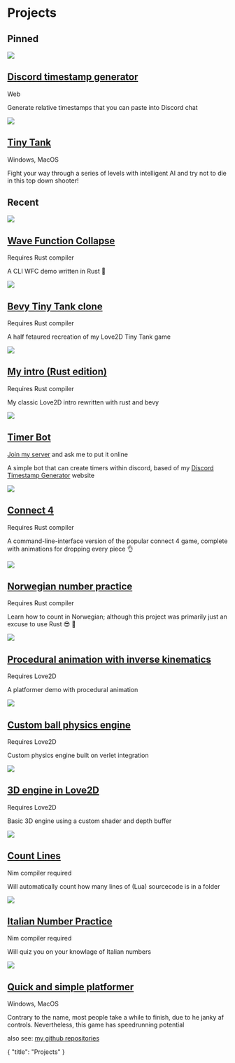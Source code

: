 # Projects

## Pinned 

<div class=largeLink>
	<a href="https://discordtimestampgenerator.netlify.app/">
		<img src="/images/Screen_Shot_2021-12-10_at_14.20.21.png		">
	</a>
	<div>
		<a href="https://discordtimestampgenerator.netlify.app/">
			<h2>Discord timestamp generator <span class="fas fa-external-link-alt"></h2>
		</a>
		<span class="tag">Web</span>
		<p>Generate relative timestamps that you can paste into Discord chat</p>
	</div>
</div>
<p></p>
<div class=largeLink>
	<a href="https://dot32.itch.io/tiny-tank">
		<img src="/projects/tinytankthumb.png">
	</a>
	<div>
		<a href="https://dot32.itch.io/tiny-tank">
			<h2>Tiny Tank <span class="fas fa-external-link-alt"></h2>
		</a>
		<span class="tag">Windows, MacOS</span>
		<p>Fight your way through a series of levels with intelligent AI and try not to die in this top down shooter!</p>
	</div>
</div>
<p></p>
<!-- <hr> -->

## Recent

<div class=largeLink>
	<a href="https://github.com/Dot32IsCool/wave_function_collapse">
		<img src="/images/Screen_Shot_2022-10-30_at_15.54.20.png">
	</a>
	<div> 
		<a href="https://github.com/Dot32IsCool/wave_function_collapse">
			<h2>Wave Function Collapse <span class="fas fa-external-link-alt"></h2>
		</a>
		<span class="tag">Requires Rust compiler</span>
		<p>A CLI WFC demo written in Rust 🦀</p>
	</div>
</div>
<p></p>
<div class=largeLink>
	<a href="https://github.com/Dot32IsCool/bevy-moving-circle">
		<img src="/images/Screen_Shot_2022-08-20_at_11.52.38.png">
	</a>
	<div> 
		<a href="https://github.com/Dot32IsCool/bevy-moving-circle">
			<h2>Bevy Tiny Tank clone <span class="fas fa-external-link-alt"></h2>
		</a>
		<span class="tag">Requires Rust compiler</span>
		<p>A half fetaured recreation of my Love2D Tiny Tank game</p>
	</div>
</div>
<p></p>
<div class=largeLink>
	<a href="https://github.com/Dot32IsCool/dot32-intro-rs">
		<img src="/images/Screen_Shot_2022-05-17_at_18.44.55.png">
	</a>
	<div> 
		<a href="https://github.com/Dot32IsCool/dot32-intro-rs">
			<h2>My intro (Rust edition) <span class="fas fa-external-link-alt"></h2>
		</a>
		<span class="tag">Requires Rust compiler</span>
		<p>My classic Love2D intro rewritten with rust and bevy</p>
	</div>
</div>
<p></p>
<div class=largeLink>
	<a href="https://discord.com/api/oauth2/authorize?client_id=927501769272094720&permissions=274877991936&scope=bot">
		<img src="/images/Screen_Shot_2022-01-04_at_17.46.06.png">
	</a>
	<div> 
		<a href="https://discord.com/api/oauth2/authorize?client_id=927501769272094720&permissions=274877991936&scope=bot">
			<h2>Timer Bot <span class="fas fa-external-link-alt"></h2>
		</a>
		<span class="tag"><a href="https://discord.gg/Pswb8khdgQ">Join my server</a> and ask me to put it online</span>
		<p>A simple bot that can create timers within  discord, based of my <a href="https://discordtimestampgenerator.netlify.app/">Discord Timestamp Generator</a> website</p>
	</div>
</div>
<p></p>
<div class=largeLink>
	<a href="https://github.com/Dot32IsCool/comand-line-connect-4">
		<img src="/images/Screen_Shot_2022-01-04_at_17.37.30.png">
	</a>
	<div> 
		<a href="https://github.com/Dot32IsCool/comand-line-connect-4">
			<h2>Connect 4 <span class="fas fa-external-link-alt"></h2>
		</a>
		<span class="tag">Requires Rust compiler</span>
		<p>A command-line-interface version of the popular connect 4 game, complete with animations for dropping every piece 👌</p>
	</div>
</div>
<p></p>
<div class=largeLink>
	<a href="https://github.com/Dot32IsCool/norwegian-numbers">
		<img src="/images/Screen_Shot_2021-12-08_at_17.02.01.png">
	</a>
	<div> 
		<a href="https://github.com/Dot32IsCool/norwegian-numbers">
			<h2>Norwegian number practice <span class="fas fa-external-link-alt"></h2>
		</a>
		<span class="tag">Requires Rust compiler</span>
		<p>Learn how to count in Norwegian; although this project was primarily just an excuse to use Rust 😎 🦀</p>
	</div>
</div>
<p></p>
<div class=largeLink>
	<a href="https://github.com/Dot32IsCool/platformer">
		<img src="/images/Screen_Shot_2021-12-07_at_18.06.27.png">
	</a>
	<div> 
		<a href="https://github.com/Dot32IsCool/platformer">
			<h2>Procedural animation with inverse kinematics <span class="fas fa-external-link-alt"></h2>
		</a>
		<span class="tag">Requires Love2D</span>
		<p>A platformer demo with procedural animation</p>
	</div>
</div>
<p></p>
<div class=largeLink>
	<a href="https://github.com/Dot32IsCool/ball-physics-engine">
		<img src="/images/Screen_Shot_2021-11-06_at_9.19.19_am.png">
	</a>
	<div> 
		<a href="https://github.com/Dot32IsCool/ball-physics-engine">
			<h2>Custom ball physics engine <span class="fas fa-external-link-alt"></h2>
		</a>
		<span class="tag">Requires Love2D</span>
		<p>Custom physics engine built on verlet integration</p>
	</div>
</div>
<p></p>
<div class=largeLink>
	<a href="https://github.com/Dot32IsCool/3D-in-love2D">
		<img src="https://user-images.githubusercontent.com/61964090/127146335-16ba2a76-f36b-4096-8545-b18322c615cc.png">
	</a>
	<div>
		<a href="https://github.com/Dot32IsCool/3D-in-love2D">
			<h2>3D engine in Love2D <span class="fas fa-external-link-alt"></h2>
		</a>
		<span class="tag">Requires Love2D</span>
		<p>Basic 3D engine using a custom shader and depth buffer</p>
	</div>
</div>
<p></p>
<div class=largeLink>
	<a href="https://github.com/Dot32IsCool/count-lines">
		<img src="https://user-images.githubusercontent.com/61964090/123012218-7696b000-d3f4-11eb-8555-2cbff6a57586.png">
	</a>
	<div>
		<a href="https://github.com/Dot32IsCool/count-lines">
			<h2>Count Lines <span class="fas fa-external-link-alt"></h2>
		</a>
		<span class="tag">Nim compiler required</span>
		<p>Will automatically count how many lines of (Lua) sourcecode is in a folder</p>
	</div>
</div>
<p></p>
<div class=largeLink>
	<a href="https://github.com/Dot32IsCool/italian-numbers">
		<img src="https://user-images.githubusercontent.com/61964090/123534049-b2ab7700-d74c-11eb-8888-3e9799c9cb45.png">
	</a>
	<div>
		<a href="https://github.com/Dot32IsCool/italian-numbers">
			<h2>Italian Number Practice <span class="fas fa-external-link-alt"></h2>
		</a>
		<span class="tag">Nim compiler required</span>
		<p>Will quiz you on your knowlage of Italian numbers</p>
	</div>
</div>
<p></p>
<div class=largeLink>
	<a href="https://github.com/Dot32IsCool/QuickAndSimplePlatformer-Game">
		<img src="/projects/q&spthumb.png">
	</a>
	<div>
		<a href="https://github.com/Dot32IsCool/QuickAndSimplePlatformer-Game">
			<h2>Quick and simple platformer <span class="fas fa-external-link-alt"></h2>
		</a>
		<span class="tag">Windows, MacOS</span>
		<p>Contrary to the name, most people take a while to finish, due to he janky af controls. Nevertheless, this game has speedrunning potential</p>
	</div>
</div>

also see: [my github repositories](https://github.com/Dot32IsCool?tab=repositories)

<div id="json">
  {
    "title": "Projects"
  }
</div>
